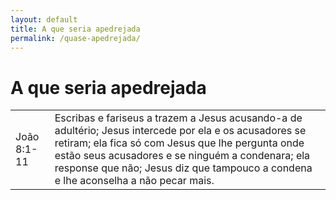 ```yaml
---
layout: default
title: A que seria apedrejada
permalink: /quase-apedrejada/
---
```


# A que seria apedrejada

|    |     |
|:---|:---|
| João 8:1-11  | Escribas e fariseus a trazem a Jesus acusando-a de adultério; Jesus intercede por ela e os acusadores se retiram; ela fica só com Jesus que lhe pergunta onde estão seus acusadores e se ninguém a condenara; ela response que não; Jesus diz que tampouco a condena e lhe aconselha a não pecar mais. |


 
